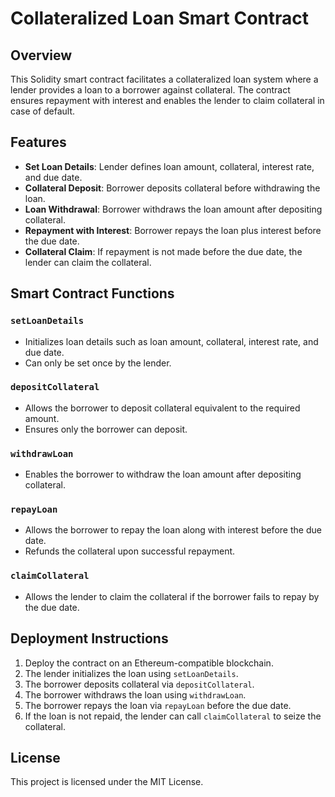 # Collateralized Loan Smart Contract

## Overview
This Solidity smart contract facilitates a collateralized loan system where a lender provides a loan to a borrower against collateral. The contract ensures repayment with interest and enables the lender to claim collateral in case of default.

## Features
- **Set Loan Details**: Lender defines loan amount, collateral, interest rate, and due date.
- **Collateral Deposit**: Borrower deposits collateral before withdrawing the loan.
- **Loan Withdrawal**: Borrower withdraws the loan amount after depositing collateral.
- **Repayment with Interest**: Borrower repays the loan plus interest before the due date.
- **Collateral Claim**: If repayment is not made before the due date, the lender can claim the collateral.

## Smart Contract Functions
### `setLoanDetails`
- Initializes loan details such as loan amount, collateral, interest rate, and due date.
- Can only be set once by the lender.

### `depositCollateral`
- Allows the borrower to deposit collateral equivalent to the required amount.
- Ensures only the borrower can deposit.

### `withdrawLoan`
- Enables the borrower to withdraw the loan amount after depositing collateral.

### `repayLoan`
- Allows the borrower to repay the loan along with interest before the due date.
- Refunds the collateral upon successful repayment.

### `claimCollateral`
- Allows the lender to claim the collateral if the borrower fails to repay by the due date.

## Deployment Instructions
1. Deploy the contract on an Ethereum-compatible blockchain.
2. The lender initializes the loan using `setLoanDetails`.
3. The borrower deposits collateral via `depositCollateral`.
4. The borrower withdraws the loan using `withdrawLoan`.
5. The borrower repays the loan via `repayLoan` before the due date.
6. If the loan is not repaid, the lender can call `claimCollateral` to seize the collateral.

## License
This project is licensed under the MIT License.
